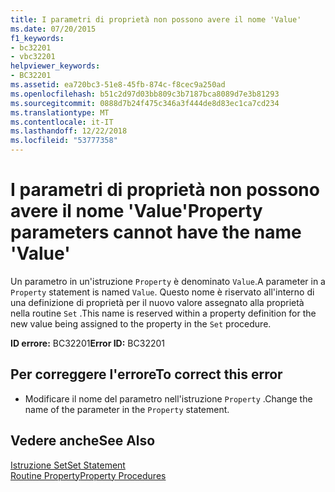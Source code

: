 ```yaml
---
title: I parametri di proprietà non possono avere il nome 'Value'
ms.date: 07/20/2015
f1_keywords:
- bc32201
- vbc32201
helpviewer_keywords:
- BC32201
ms.assetid: ea720bc3-51e8-45fb-874c-f8cec9a250ad
ms.openlocfilehash: b51c2d97d03bb809c3b7187bca8089d7e3b81293
ms.sourcegitcommit: 0888d7b24f475c346a3f444de8d83ec1ca7cd234
ms.translationtype: MT
ms.contentlocale: it-IT
ms.lasthandoff: 12/22/2018
ms.locfileid: "53777358"
---
```

# <a name="property-parameters-cannot-have-the-name-value"></a><span data-ttu-id="bc3ce-102">I parametri di proprietà non possono avere il nome 'Value'</span><span class="sxs-lookup"><span data-stu-id="bc3ce-102">Property parameters cannot have the name 'Value'</span></span>
<span data-ttu-id="bc3ce-103">Un parametro in un'istruzione `Property` è denominato `Value`.</span><span class="sxs-lookup"><span data-stu-id="bc3ce-103">A parameter in a `Property` statement is named `Value`.</span></span> <span data-ttu-id="bc3ce-104">Questo nome è riservato all'interno di una definizione di proprietà per il nuovo valore assegnato alla proprietà nella routine `Set` .</span><span class="sxs-lookup"><span data-stu-id="bc3ce-104">This name is reserved within a property definition for the new value being assigned to the property in the `Set` procedure.</span></span>  
  
 <span data-ttu-id="bc3ce-105">**ID errore:** BC32201</span><span class="sxs-lookup"><span data-stu-id="bc3ce-105">**Error ID:** BC32201</span></span>  
  
## <a name="to-correct-this-error"></a><span data-ttu-id="bc3ce-106">Per correggere l'errore</span><span class="sxs-lookup"><span data-stu-id="bc3ce-106">To correct this error</span></span>  
  
-   <span data-ttu-id="bc3ce-107">Modificare il nome del parametro nell'istruzione `Property` .</span><span class="sxs-lookup"><span data-stu-id="bc3ce-107">Change the name of the parameter in the `Property` statement.</span></span>  
  
## <a name="see-also"></a><span data-ttu-id="bc3ce-108">Vedere anche</span><span class="sxs-lookup"><span data-stu-id="bc3ce-108">See Also</span></span>  
 [<span data-ttu-id="bc3ce-109">Istruzione Set</span><span class="sxs-lookup"><span data-stu-id="bc3ce-109">Set Statement</span></span>](../../visual-basic/language-reference/statements/set-statement.md)  
 [<span data-ttu-id="bc3ce-110">Routine Property</span><span class="sxs-lookup"><span data-stu-id="bc3ce-110">Property Procedures</span></span>](../../visual-basic/programming-guide/language-features/procedures/property-procedures.md)
